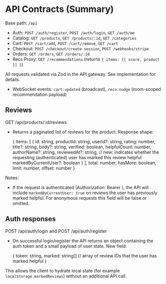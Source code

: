 # API Contracts (Summary)

Base path: `/api`

- Auth: `POST /auth/register`, `POST /auth/login`, `GET /auth/me`
- Catalog: `GET /products`, `GET /products/:id`, `GET /categories`
- Cart: `POST /cart/add`, `POST /cart/remove`, `GET /cart`
- Checkout: `POST /checkout/create-session`, `POST /webhooks/stripe`
- Orders: `GET /orders`, `GET /orders/:id`
- Recs Proxy: `GET /recommendations` (returns `{ items: [{ score, product }] }`)

All requests validated via Zod in the API gateway. See implementation for details.

- WebSocket events: `cart:updated` (broadcast), `reco:nudge` (room-scoped recommendation payload)

Reviews
-------

GET /api/products/:id/reviews
- Returns a paginated list of reviews for the product. Response shape:

	{
		items: [
			{
				id: string,
				productId: string,
				userId?: string,
				rating: number,
				title?: string,
				body?: string,
				verified: boolean,
				helpfulCount: number,
				authorName?: string,
				reviewedAt?: string,
				// new: indicates whether the requesting (authenticated) user has marked this review helpful
				markedByCurrentUser?: boolean
			}
		],
		total: number,
		hasMore: boolean,
		limit: number,
		offset: number
	}

Notes:
- If the request is authenticated (Authorization: Bearer <token>), the API will include `markedByCurrentUser: true` on reviews the user has previously marked helpful. For anonymous requests this field will be false or omitted.

Auth responses
--------------

POST /api/auth/login and POST /api/auth/register
- On successful login/register the API returns an object containing the auth token and a small payload of user state. New field:

	{
		token: string,
		marked: string[] // array of review IDs that the user has marked helpful
	}

This allows the client to hydrate local state (for example `localStorage.markedReviews`) without an additional API call.

